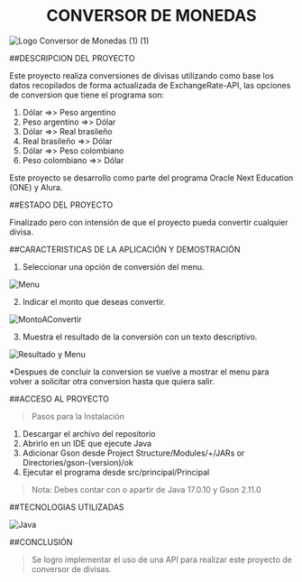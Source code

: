 <h1 align="center"> CONVERSOR DE MONEDAS </h1>

![Logo Conversor de Monedas (1) (1)](https://github.com/Elizarce/Conversor-De-Monedas/assets/64920177/aa38fba7-d800-462e-bb7c-40e65bb96420)


##DESCRIPCION DEL PROYECTO

Este proyecto realiza conversiones de divisas utilizando como base los datos recopilados de forma actualizada de ExchangeRate-API, las opciones de conversion que tiene el programa son:
1) Dólar =>> Peso argentino
2) Peso argentino =>> Dólar
3) Dólar =>> Real brasileño
4) Real brasileño =>> Dólar
5) Dólar =>> Peso colombiano
6) Peso colombiano =>> Dólar

Este proyecto se desarrollo como parte del programa Oracle Next Education (ONE) y Alura.

##ESTADO DEL PROYECTO

Finalizado pero con intensión de que el proyecto pueda convertir cualquier divisa.

##CARACTERISTICAS DE LA APLICACIÓN Y DEMOSTRACIÓN

1) Seleccionar una opción de conversión del menu.

![Menu](https://github.com/Elizarce/Conversor-De-Monedas/assets/64920177/555a05cf-7744-4421-9b8c-0ac1857c2267)

2) Indicar el monto que deseas convertir.

![MontoAConvertir](https://github.com/Elizarce/Conversor-De-Monedas/assets/64920177/47dabade-ddfc-40c7-9e43-b7a04f9aa4d5)

3) Muestra el resultado de la conversión con un texto descriptivo.

![Resultado y Menu](https://github.com/Elizarce/Conversor-De-Monedas/assets/64920177/7c50d0ef-778c-4df6-b07c-3c87f78686e3)

*Despues de concluir la conversion se vuelve a mostrar el menu para volver a solicitar otra conversion hasta que quiera salir.

##ACCESO AL PROYECTO

>Pasos para la Instalación
1) Descargar el archivo del repositorio
2) Abrirlo en un IDE que ejecute Java
3) Adicionar Gson desde Project Structure/Modules/+/JARs or Directories/gson-(version)/ok
4) Ejecutar el programa desde src/principal/Principal
>Nota: Debes contar con o apartir de Java 17.0.10 y Gson 2.11.0

##TECNOLOGIAS UTILIZADAS

![Java](https://github.com/Elizarce/Conversor-De-Monedas/assets/64920177/f75e7ad7-05f2-48c0-9e06-11e427829c0d)

##CONCLUSIÓN

>Se logro implementar el uso de una API para realizar este proyecto de conversor de divisas.

